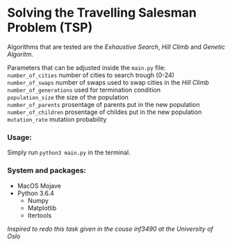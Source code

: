# Solving the Travelling Salesman Problem (TSP)
Algorithms that are tested are the *Exhaustive Search*, *Hill Climb* and *Genetic Algoritm*.

Parameters that can be adjusted inside the `main.py` file:  
`number_of_cities` number of cities to search trough (0-24)  
`number_of_swaps` number of swaps used to swap cities in the *Hill Climb*  
`number_of_generations` used for termination condition  
`population_size` the size of the population  
`number_of_parents` prosentage of parents put in the new population  
`number_of_children` prosentage of childes put in the new population  
`mutation_rate` mutation probability  

### Usage:  
Simply run `python3 main.py` in the terminal.  

### System and packages:
* MacOS Mojave
* Python 3.6.4
    * Numpy
    * Matplotlib
    * Itertools

_Inspired to redo this task given in the couse inf3490 at the University of Oslo_